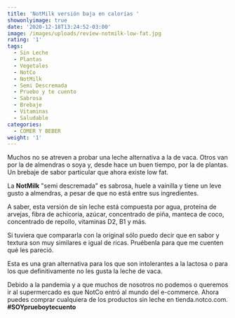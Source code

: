 ```yaml
---
title: 'NotMilk versión baja en calorías '
showonlyimage: true
date: '2020-12-18T13:24:52-03:00'
image: /images/uploads/review-notmilk-low-fat.jpg
rating: '1'
tags:
  - Sin Leche
  - Plantas
  - Vegetales
  - NotCo
  - NotMilk
  - Semi Descremada
  - Pruebo y te cuento
  - Sabrosa
  - Brebaje
  - Vitaminas
  - Saludable
categories:
  - COMER Y BEBER
weight: '1'
---
```

Muchos no se atreven a probar una leche alternativa a la de vaca. Otros van por la de almendras o soya y, desde hace un buen tiempo, por la de plantas. Un brebaje de sabor particular que ahora existe low fat.

<!--more-->

La **NotMilk** "semi descremada" es sabrosa, huele a vainilla y tiene un leve gusto a almendras, a pesar de que no está entre sus ingredientes.

A saber, esta versión de sin leche está compuesta por agua, proteína de arvejas, fibra de achicoria, azúcar, concentrado de piña, manteca de coco, concentrado de repollo, vitaminas D2, B1 y más.

Si tuviera que compararla con la original sólo puedo decir que en sabor y textura son muy similares e igual de ricas. Pruébenla para que me cuenten qué les pareció.

Esta es una gran alternativa para los que son intolerantes a la lactosa o para los que definitivamente no les gusta la leche de vaca.

Debido a la pandemia y a que muchos de nosotros no podemos o queremos ir al supermercado es que NotCo entró al mundo del e-commerce. Ahora puedes comprar cualquiera de los productos sin leche en tienda.notco.com. **\#SOYprueboytecuento**
